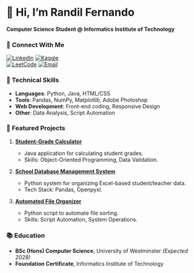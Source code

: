 # 👋 Hi, I’m Randil Fernando  
**Computer Science Student @ Informatics Institute of Technology**  

### 🔗 **Connect With Me**  
[![LinkedIn](https://img.shields.io/badge/LinkedIn-CONNECT-blue?logo=linkedin)](https://linkedin.com/in/randil-fernando-01839628a)
[![Kaggle](https://img.shields.io/badge/KAGGLE-FOLLOW-teal?logo=kaggle)](https://www.kaggle.com/randilfdo)  
[![LeetCode](https://img.shields.io/badge/LEETCODE-PROFILE-orange?logo=leetcode)](https://leetcode.com/u/RandilFernando/)
[![Email](https://img.shields.io/badge/EMAIL-CONTACT-red?logo=gmail)](mailto:randilfernando829@gmail.com)

### 🔨 Technical Skills  
- **Languages**: Python, Java, HTML/CSS  
- **Tools**: Pandas, NumPy, Matplotlib, Adobe Photoshop  
- **Web Development**: Front-end coding, Responsive Design  
- **Other**: Data Analysis, Script Automation  

### 🚀 Featured Projects  
1. **[Student-Grade Calculator](https://github.com/yourusername/student-grade-calculator)**  
   - Java application for calculating student grades.  
   - Skills: Object-Oriented Programming, Data Validation.  

2. **[School Database Management System](https://github.com/yourusername/school-db)**  
   - Python system for organizing Excel-based student/teacher data.  
   - Tech Stack: Pandas, Openpyxl.  

3. **[Automated File Organizer](https://github.com/yourusername/file-organizer)**  
   - Python script to automate file sorting.  
   - Skills: Script Automation, System Operations.  

### 📚 Education  
- **BSc (Hons) Computer Science**, University of Westminster *(Expected 2028)*  
- **Foundation Certificate**, Informatics Institute of Technology  
